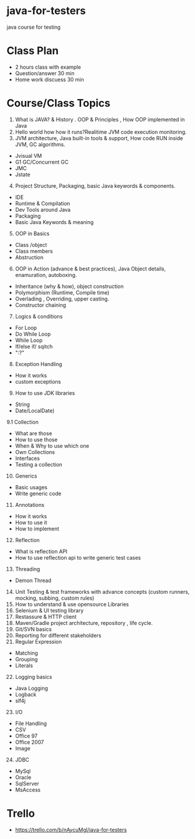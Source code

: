 # java-for-testers

java course for testing

# Class Plan
- 2 hours class with example
- Question/answer 30 min
- Home work discuess 30 min

# Course/Class Topics
1. What is JAVA? & History . OOP & Principles , How OOP implemented in Java 
2. Hello world how how it runs?Realitime JVM code execution monitoring. 
3. JVM architecture, Java built-in tools & support, How code RUN inside JVM, GC algorithms. 
 - Jvisual VM
 - G1 GC/Concurrent GC
 - JMC
 - Jstate

4. Project Structure, Packaging, basic Java keywords & components. 
 - IDE
 - Runtime & Compilation
 - Dev Tools around Java
 - Packaging 
 - Basic Java Keywords & meaning

5. OOP in Basics 
  - Class /object
  - Class members
  - Abstruction

6. OOP in Action (advance & best practices), Java Object details, enamuration, autoboxing. 
 - Inheritance (why & how), object construction
 - Polymorphism (Runtime, Compile time)
 - Overlading , Overriding, upper casting.
 - Constructor chaining

7. Logics & conditions
 - For Loop
 - Do While Loop 
 - While Loop
 - If/else if/ sqitch
 - ":?"  

8. Exception Handling
- How it works 
- custom exceptions

9. How to use JDK libraries
- String
- Date/LocalDate)

9.1 Collection
- What are those
- How to use those
- When & Why to use which one
- Own Collections
- Interfaces 
- Testing a collection

10. Generics
- Basic usages
- Write generic code
11. Annotations
- How it works
- How to use it
- How to implement

12. Reflection
- What is reflection API
- How to use reflection api to write generic test cases

13. Threading
- Demon Thread

14. Unit Testing & test frameworks with advance concepts (custom runners, mocking, subbing, custom rules)
15. How to understand & use opensource Libraries 
16. Selenium & UI testing library 
17. Restassure & HTTP client 
18. Maven/Gradle project architecture, repository , life cycle. 
19. Git/SVN basics
20. Reporting for different stakeholders
21. Regular Expression
- Matching 
- Grouping
- Literals 
22. Logging basics 
- Java Logging 
- Logback
- slf4j
23. I/O
- File Handling 
- CSV 
- Office 97
- Office 2007
- Image
24. JDBC 
- MySql
- Oracle 
- SqlServer
- MsAccess

# Trello 
- https://trello.com/b/nAycuMgl/java-for-testers


